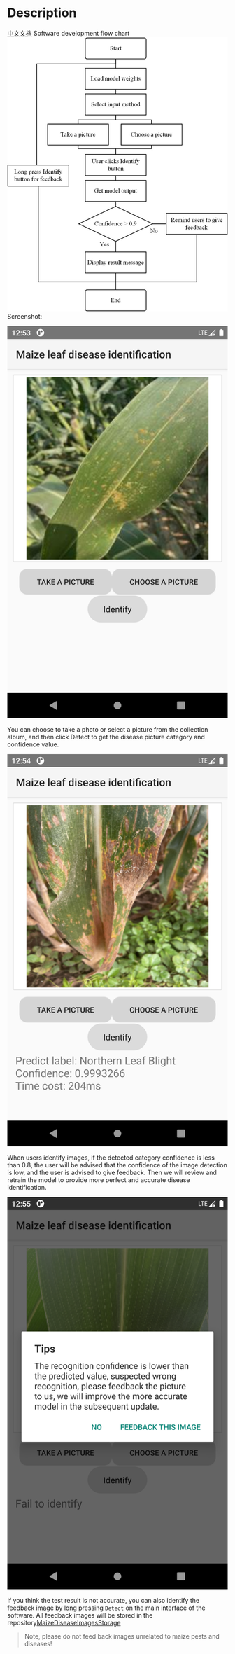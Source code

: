 # Description
[中文文档](./README_ZH.md)
Software development flow chart
![](images/flowchart.jpg)
Screenshot:


![image-20240101222025168](images/demo.png)

You can choose to take a photo or select a picture from the collection album, and then click Detect to get the disease picture category and confidence value.

![image-20240101222025168](images/Identify.png)

When users identify images, if the detected category confidence is less than 0.8, the user will be advised that the confidence of the image detection is low, and the user is advised to give feedback. Then we will review and retrain the model to provide more perfect and accurate disease identification.

![image-20240101222025168](images/Feedback.png)

If you think the test result is not accurate, you can also identify the feedback image by long pressing ```Detect``` on the main interface of the software. All feedback images will be stored in the repository[MaizeDiseaseImagesStorage](https://github.com/Brief-rf/MaizeDiseaseImagesStorage)

> Note, please do not feed back images unrelated to maize pests and diseases!